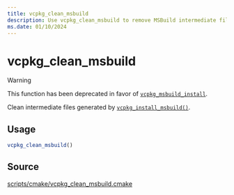 ```yaml
---
title: vcpkg_clean_msbuild
description: Use vcpkg_clean_msbuild to remove MSBuild intermediate files.
ms.date: 01/10/2024
---
```

# vcpkg_clean_msbuild

> [!WARNING]
> This function has been deprecated in favor of [`vcpkg_msbuild_install`](vcpkg_msbuild_install.md).

Clean intermediate files generated by [`vcpkg_install_msbuild()`](vcpkg_install_msbuild.md).

## Usage

```cmake
vcpkg_clean_msbuild()
```

## Source

[scripts/cmake/vcpkg\_clean\_msbuild.cmake](https://github.com/Microsoft/vcpkg/blob/master/scripts/cmake/vcpkg_clean_msbuild.cmake)
